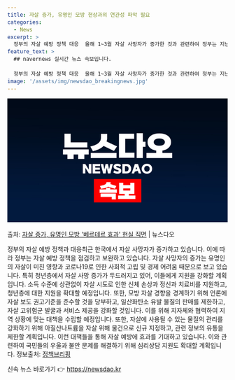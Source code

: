 ```yaml
---
title: 자살 증가, 유명인 모방 현상과의 연관성 파악 필요
categories:
  - News
excerpt: >
  정부의 자살 예방 정책 대응  올해 1~3월 자살 사망자가 증가한 것과 관련하여 정부는 지난해 말 유명인의 …
feature_text: >
  ## navernews 실시간 뉴스 속보입니다.

  정부의 자살 예방 정책 대응  올해 1~3월 자살 사망자가 증가한 것과 관련하여 정부는 지난해 말 유명인의 …
image: '/assets/img/newsdao_breakingnews.jpg'
---
```


![뉴스다오 속보](/assets/img/newsdao_breakingnews.jpg)

<p>출처: <a href="https://newsdao.kr/4257" rel="dofollow">자살 증가, 유명인 모방 '베르테르 효과' 현실 직면</a> | 뉴스다오</p>

정부의 자살 예방 정책과 대응최근 한국에서 자살 사망자가 증가하고 있습니다. 이에 따라 정부는 자살 예방 정책을 점검하고 보완하고 있습니다. 자살 사망자의 증가는 유명인의 자살이 미친 영향과 코로나19로 인한 사회적 고립 및 경제 어려움 때문으로 보고 있습니다. 특히 청년층에서 자살 사망 증가가 두드러지고 있어, 이들에게 지원을 강화할 계획입니다. 소득 수준에 상관없이 자살 시도로 인한 신체 손상과 정신과 치료비를 지원하고, 청년층에 대한 지원을 확대할 예정입니다. 또한, 모방 자살 경향을 경계하기 위해 언론에 자살 보도 권고기준을 준수할 것을 당부하고, 일산화탄소 유발 물질의 판매를 제한하고, 자살 고위험군 발굴과 서비스 제공을 강화할 것입니다. 이를 위해 지자체와 협력하여 지역 상황에 맞는 대책을 수립할 예정입니다. 또한, 자살에 사용될 수 있는 물질의 관리를 강화하기 위해 아질산나트륨을 자살 위해 물건으로 신규 지정하고, 관련 정보의 유통을 제한할 계획입니다. 이런 대책들을 통해 자살 예방에 효과를 기대하고 있습니다. 이와 관련하여 국민들의 우울과 불안 문제를 해결하기 위해 심리상담 지원도 확대할 계획입니다.
정보출처: [정책브리핑](https://www.korea.kr) 

신속 뉴스 바로가기 👉 <a href="https://newsdao.kr" rel="dofollow">https://newsdao.kr</a>


